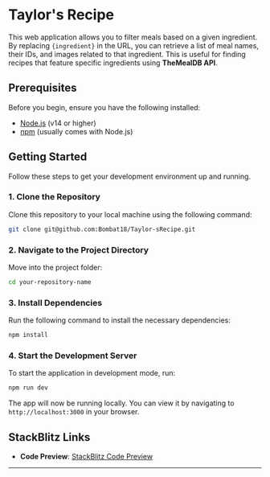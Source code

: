 
# Taylor's Recipe

This web application allows you to filter meals based on a given ingredient. By replacing `{ingredient}` in the URL, you can retrieve a list of meal names, their IDs, and images related to that ingredient. This is useful for finding recipes that feature specific ingredients using **TheMealDB API**.

## Prerequisites

Before you begin, ensure you have the following installed:

- [Node.js](https://nodejs.org/en/) (v14 or higher)
- [npm](https://www.npmjs.com/) (usually comes with Node.js)

## Getting Started

Follow these steps to get your development environment up and running.

### 1. Clone the Repository

Clone this repository to your local machine using the following command:

```bash
git clone git@github.com:Bombat18/Taylor-sRecipe.git
```

### 2. Navigate to the Project Directory

Move into the project folder:

```bash
cd your-repository-name
```

### 3. Install Dependencies

Run the following command to install the necessary dependencies:

```bash
npm install
```

### 4. Start the Development Server

To start the application in development mode, run:

```bash
npm run dev
```

The app will now be running locally. You can view it by navigating to `http://localhost:3000` in your browser.

## StackBlitz Links

- **Code Preview**: [StackBlitz Code Preview](https://stackblitz.com/~/github.com/Bombat18/Taylor-sRecipe)

---

